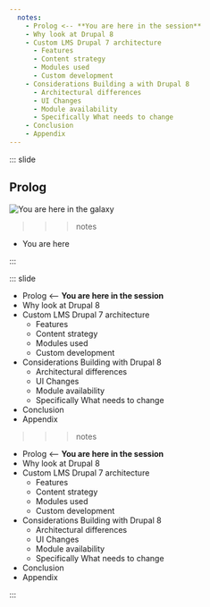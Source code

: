 ```yaml
---
  notes:
    - Prolog <-- **You are here in the session**
    - Why look at Drupal 8
    - Custom LMS Drupal 7 architecture
      - Features
      - Content strategy
      - Modules used
      - Custom development
    - Considerations Building a with Drupal 8
      - Architectural differences
      - UI Changes
      - Module availability
      - Specifically What needs to change
    - Conclusion
    - Appendix
---
```


::: slide

## Prolog

![You are here in the galaxy](https://nicspaull.files.wordpress.com/2013/10/you-are-here.jpg "You are here in the galaxy")

>>> notes
 - You are here
>>>

:::

::: slide

 - Prolog <-- **You are here in the session**
 - Why look at Drupal 8
 - Custom LMS Drupal 7 architecture
   - Features
   - Content strategy
   - Modules used
   - Custom development
 - Considerations Building with Drupal 8
   - Architectural differences
   - UI Changes
   - Module availability
   - Specifically What needs to change
 - Conclusion
 - Appendix

>>> notes
  - Prolog <-- **You are here in the session**
  - Why look at Drupal 8
  - Custom LMS Drupal 7 architecture
    - Features
    - Content strategy
    - Modules used
    - Custom development
  - Considerations Building with Drupal 8
    - Architectural differences
    - UI Changes
    - Module availability
    - Specifically What needs to change
  - Conclusion
  - Appendix
>>>

:::
